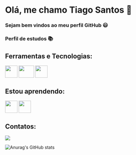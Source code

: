 # Olá, me chamo Tiago Santos 👋
### Sejam bem vindos ao meu perfil GitHub :smiley:
### Perfil de estudos :books:

## Ferramentas e Tecnologias:
<img src="https://cdn.jsdelivr.net/gh/devicons/devicon/icons/javascript/javascript-original.svg" width="40" height="40"/> <img src="https://cdn.jsdelivr.net/gh/devicons/devicon/icons/nodejs/nodejs-original-wordmark.svg" width="50" height="40"/> <img src="https://cdn.jsdelivr.net/gh/devicons/devicon/icons/git/git-original-wordmark.svg" width="40" height="40"/>

## Estou aprendendo:
<img src="https://cdn.jsdelivr.net/gh/devicons/devicon/icons/java/java-original-wordmark.svg" width="40" height="40"/> <img src="https://cdn.jsdelivr.net/gh/devicons/devicon/icons/spring/spring-plain-wordmark.svg" width="40" height="40"/>
          
          
          
## Contatos:

<div>
  <a href="https://www.linkedin.com/in/tiagosantosdejesus" target="_blank"><img src="https://img.shields.io/badge/-LinkedIn-%230077B5?style=for-the-badge&logo=linkedin&logoColor=white" target="_blank"></a> 
</div>    

![Anurag's GitHub stats](https://github-readme-stats.vercel.app/api?username=TiagoSantosdeJesus&show_icons=true&theme=transparent)


          
          
          




